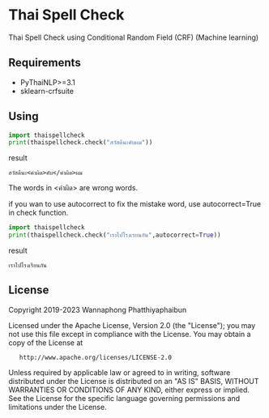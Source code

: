 # Thai Spell Check
Thai Spell Check using Conditional Random Field (CRF) (Machine learning)


## Requirements

- PyThaiNLP>=3.1
- sklearn-crfsuite

## Using

```python
import thaispellcheck
print(thaispellcheck.check("สวัสดีนะคับผม"))
```
result 

```
สวัสดีนะ<คำผิด>คับ</คำผิด>ผม
```

The words in <คำผิด> are wrong words.

if you wan to use autocorrect to fix the mistake word, use autocorrect=True in check function.
```python
import thaispellcheck
print(thaispellcheck.check("เราไปโรงเรยนกัน",autocorrect=True))
```
result

```
เราไปโรงเรียนกัน
```

## License

   Copyright 2019-2023 Wannaphong Phatthiyaphaibun

   Licensed under the Apache License, Version 2.0 (the "License");
   you may not use this file except in compliance with the License.
   You may obtain a copy of the License at

       http://www.apache.org/licenses/LICENSE-2.0

   Unless required by applicable law or agreed to in writing, software
   distributed under the License is distributed on an "AS IS" BASIS,
   WITHOUT WARRANTIES OR CONDITIONS OF ANY KIND, either express or implied.
   See the License for the specific language governing permissions and
limitations under the License.
